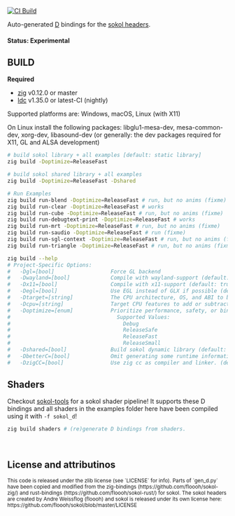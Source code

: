 
[![CI Build](https://github.com/kassane/sokol-d/actions/workflows/build.yml/badge.svg)](https://github.com/kassane/sokol-d/actions/workflows/build.yml)

Auto-generated [D](https://dlang.org) bindings for the [sokol headers](https://github.com/floooh/sokol).

#### Status: Experimental

## BUILD

**Required**

- [zig](https://ziglang.org/download) v0.12.0 or master
- [ldc](https://ldc-developers.github.io) v1.35.0 or latest-CI (nightly)

Supported platforms are: Windows, macOS, Linux (with X11)

On Linux install the following packages: libglu1-mesa-dev, mesa-common-dev, xorg-dev, libasound-dev (or generally: the dev packages required for X11, GL and ALSA development)

```bash
# build sokol library + all examples [default: static library]
zig build -Doptimize=ReleaseFast

# build sokol shared library + all examples
zig build -Doptimize=ReleaseFast -Dshared

# Run Examples
zig build run-blend -Doptimize=ReleaseFast # run, but no anims (fixme)
zig build run-clear -Doptimize=ReleaseFast # works
zig build run-cube -Doptimize=ReleaseFast # run, but no anims (fixme)
zig build run-debugtext-print -Doptimize=ReleaseFast # works
zig build run-mrt -Doptimize=ReleaseFast # run, but no anims (fixme)
zig build run-saudio -Doptimize=ReleaseFast # run (fixme)
zig build run-sgl-context -Doptimize=ReleaseFast # run, but no anims (fixme)
zig build run-triangle -Doptimize=ReleaseFast # run, but no anims (fixme)

zig build --help
# Project-Specific Options:
#   -Dgl=[bool]                  Force GL backend
#   -Dwayland=[bool]             Compile with wayland-support (default: false)
#   -Dx11=[bool]                 Compile with x11-support (default: true)
#   -Degl=[bool]                 Use EGL instead of GLX if possible (default: false)
#   -Dtarget=[string]            The CPU architecture, OS, and ABI to build for
#   -Dcpu=[string]               Target CPU features to add or subtract
#   -Doptimize=[enum]            Prioritize performance, safety, or binary size (-O flag)
#                                  Supported Values:
#                                    Debug
#                                    ReleaseSafe
#                                    ReleaseFast
#                                    ReleaseSmall
#   -Dshared=[bool]              Build sokol dynamic library (default: static)
#   -DbetterC=[bool]             Omit generating some runtime information and helper functions. (default: false)
#   -DzigCC=[bool]               Use zig cc as compiler and linker. (default: false)
```

## Shaders

Checkout [sokol-tools](https://github.com/floooh/sokol-tools) for a sokol shader pipeline! It supports these D bindings and all shaders in the examples folder
here have been compiled using it with `-f sokol_d`!

```bash
zig build shaders # (re)generate D bindings from shaders.
```

<br>

## License and attributinos

<sub>
This code is released under the zlib license (see `LICENSE` for info). Parts of `gen_d.py` have been copied and modified from
the zig-bindings (https://github.com/floooh/sokol-zig/) and rust-bindings (https://github.com/floooh/sokol-rust/) for sokol.
</sub>

<sub>
The sokol headers are created by Andre Weissflog (floooh) and sokol is released under its own license here: https://github.com/floooh/sokol/blob/master/LICENSE
</sub>
</br>